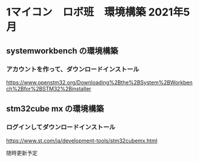 # 1マイコン　ロボ班　環境構築 2021年5月
## systemworkbench の環境構築
### アカウントを作って、ダウンロードインストール
https://www.openstm32.org/Downloading%2Bthe%2BSystem%2BWorkbench%2Bfor%2BSTM32%2Binstaller

## stm32cube mx の環境構築
### ログインしてダウンロードインストール
https://www.st.com/ja/development-tools/stm32cubemx.html  
  
随時更新予定  　　
